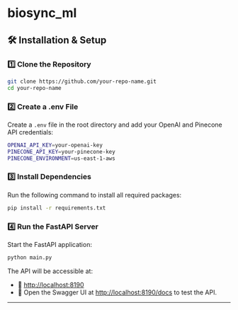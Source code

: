 # biosync_ml


## 🛠️ Installation & Setup

### 1️⃣ Clone the Repository
```bash
git clone https://github.com/your-repo-name.git
cd your-repo-name
```

### 2️⃣ Create a .env File
Create a `.env` file in the root directory and add your OpenAI and Pinecone API credentials:

```bash
OPENAI_API_KEY=your-openai-key
PINECONE_API_KEY=your-pinecone-key
PINECONE_ENVIRONMENT=us-east-1-aws
```


### 3️⃣ Install Dependencies
Run the following command to install all required packages:

```bash
pip install -r requirements.txt
```

### 4️⃣ Run the FastAPI Server
Start the FastAPI application:

```bash
python main.py
```

The API will be accessible at:
- 📌 [http://localhost:8190](http://localhost:8000)
- 📌 Open the Swagger UI at [http://localhost:8190/docs](http://localhost:8000/docs) to test the API.

---

